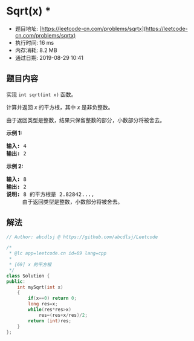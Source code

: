 # Sqrt(x) *
- 题目地址: [https://leetcode-cn.com/problems/sqrtx](https://leetcode-cn.com/problems/sqrtx)
- 执行时间: 16 ms 
- 内存消耗: 8.2 MB
- 通过日期: 2019-08-29 10:41

## 题目内容
<p>实现 <code>int sqrt(int x)</code> 函数。</p>

<p>计算并返回 <em>x</em> 的平方根，其中 <em>x </em>是非负整数。</p>

<p>由于返回类型是整数，结果只保留整数的部分，小数部分将被舍去。</p>

<p><strong>示例 1:</strong></p>

<pre><strong>输入:</strong> 4
<strong>输出:</strong> 2
</pre>

<p><strong>示例 2:</strong></p>

<pre><strong>输入:</strong> 8
<strong>输出:</strong> 2
<strong>说明:</strong> 8 的平方根是 2.82842..., 
     由于返回类型是整数，小数部分将被舍去。
</pre>


## 解法
```cpp
// Author: abcdlsj @ https://github.com/abcdlsj/Leetcode

/*
 * @lc app=leetcode.cn id=69 lang=cpp
 *
 * [69] x 的平方根
 */
class Solution {
public:
    int mySqrt(int x)
    {
        if(x==0) return 0;
        long res=x;
        while(res*res>x)
            res=(res+x/res)/2;
        return (int)res; 
    }
};



```